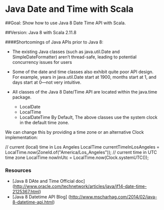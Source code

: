 # Java Date and Time with Scala

##Goal: Show how to use Java 8 Date Time API with Scala.

##Version: Java 8 with Scala 2.11.8

####Shortcomings of Java APIs prior to Java 8:
* The existing Java classes (such as java.util.Date and SimpleDateFormatter) 
aren’t thread-safe, leading to potential concurrency issues for users
* Some of the date and time classes also exhibit quite poor API design. 
  For example, years in java.util.Date start at 1900, months start at 1, 
  and days start at 0—not very intuitive.
  

* All classes of the Java 8 Date/Time API are located within the java.time package.
    * LocalDate 
    * LocalTime 
    * LocalDateTime 
    By Default, The above classes use the system clock in the default time zone.

We can change this by providing a time zone or an alternative Clock implementation:

// current (local) time in Los Angeles
LocalTime currentTimeInLosAngeles = LocalTime.now(ZoneId.of("America/Los_Angeles"));
// current time in UTC time zone
LocalTime nowInUtc = LocalTime.now(Clock.systemUTC());


### Resources
* [Java 8 DAte and Time Official doc] (http://www.oracle.com/technetwork/articles/java/jf14-date-time-2125367.html)
* [Java 8 Datetime API Blog] (http://www.mscharhag.com/2014/02/java-8-datetime-api.html)
 